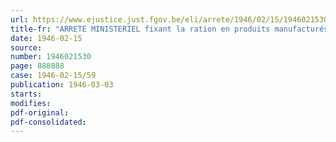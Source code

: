 ```yaml
---
url: https://www.ejustice.just.fgov.be/eli/arrete/1946/02/15/1946021530/justel
title-fr: "ARRETE MINISTERIEL fixant la ration en produits manufacturés du tabac rationnés pour les mois de mars et avril 1946"
date: 1946-02-15
source:
number: 1946021530
page: 888888
case: 1946-02-15/59
publication: 1946-03-03
starts:
modifies:
pdf-original:
pdf-consolidated:
---
```


